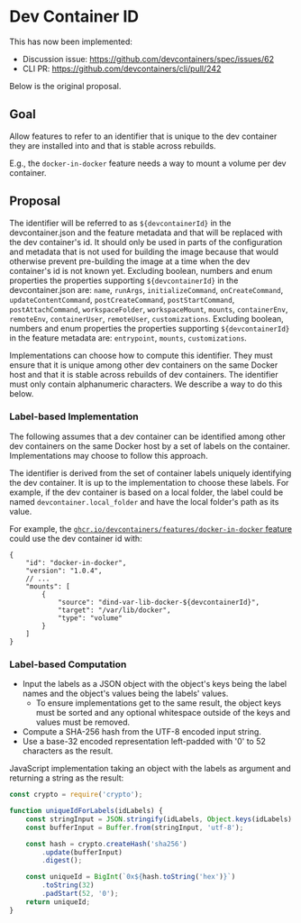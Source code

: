 # Dev Container ID

This has now been implemented:
* Discussion issue: https://github.com/devcontainers/spec/issues/62
* CLI PR: https://github.com/devcontainers/cli/pull/242

Below is the original proposal.

## Goal

Allow features to refer to an identifier that is unique to the dev container they are installed into and that is stable across rebuilds.

E.g., the `docker-in-docker` feature needs a way to mount a volume per dev container.

## Proposal

The identifier will be referred to as `${devcontainerId}` in the devcontainer.json and the feature metadata and that will be replaced with the dev container's id. It should only be used in parts of the configuration and metadata that is not used for building the image because that would otherwise prevent pre-building the image at a time when the dev container's id is not known yet. Excluding boolean, numbers and enum properties the properties supporting `${devcontainerId}` in the devcontainer.json are: `name`, `runArgs`, `initializeCommand`, `onCreateCommand`, `updateContentCommand`, `postCreateCommand`, `postStartCommand`, `postAttachCommand`, `workspaceFolder`, `workspaceMount`, `mounts`, `containerEnv`, `remoteEnv`, `containerUser`, `remoteUser`, `customizations`. Excluding boolean, numbers and enum properties the properties supporting `${devcontainerId}` in the feature metadata are: `entrypoint`, `mounts`, `customizations`.

Implementations can choose how to compute this identifier. They must ensure that it is unique among other dev containers on the same Docker host and that it is stable across rebuilds of dev containers. The identifier must only contain alphanumeric characters. We describe a way to do this below.

### Label-based Implementation 

The following assumes that a dev container can be identified among other dev containers on the same Docker host by a set of labels on the container. Implementations may choose to follow this approach.

The identifier is derived from the set of container labels uniquely identifying the dev container. It is up to the implementation to choose these labels. For example, if the dev container is based on a local folder, the label could be named `devcontainer.local_folder` and have the local folder's path as its value.

For example, the [`ghcr.io/devcontainers/features/docker-in-docker` feature](https://github.com/devcontainers/features/blob/main/src/docker-in-docker/devcontainer-feature.json) could use the dev container id with:

```jsonc
{
    "id": "docker-in-docker",
    "version": "1.0.4",
    // ...
    "mounts": [
        {
            "source": "dind-var-lib-docker-${devcontainerId}",
            "target": "/var/lib/docker",
            "type": "volume"
        }
    ]
}
```

### Label-based Computation

- Input the labels as a JSON object with the object's keys being the label names and the object's values being the labels' values.
	- To ensure implementations get to the same result, the object keys must be sorted and any optional whitespace outside of the keys and values must be removed.
- Compute a SHA-256 hash from the UTF-8 encoded input string.
- Use a base-32 encoded representation left-padded with '0' to 52 characters as the result.

JavaScript implementation taking an object with the labels as argument and returning a string as the result:
```js
const crypto = require('crypto');

function uniqueIdForLabels(idLabels) {
	const stringInput = JSON.stringify(idLabels, Object.keys(idLabels).sort()); // sort properties
	const bufferInput = Buffer.from(stringInput, 'utf-8');

	const hash = crypto.createHash('sha256')
		.update(bufferInput)
		.digest();

	const uniqueId = BigInt(`0x${hash.toString('hex')}`)
		.toString(32)
		.padStart(52, '0');
	return uniqueId;
}
```
